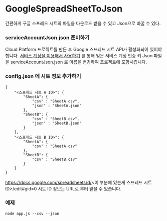 # GoogleSpreadSheetToJson
간편하게 구글 스프레드 시트의 파일을 다운로드 받을 수 있고 Json으로 바꿀 수 있다.

### serviceAccountJson.json 준비하기
Cloud Platform 프로젝트를 만든 후 Google 스프레드 시트 API가 활성화되어 있어야 합니다.
[서비스 계정을 이용해서 사용하기](https://theoephraim.github.io/node-google-spreadsheet/#/getting-started/authentication?id=service-account)
를 통해 얻은 서비스 계정 인증 키 Json 파일을 serviceAccountJson.json 로 이름을 변경하여 프로젝트에 포함시킵니다.

### config.json 에 시트 정보 추가하기
```
{
    "<스프레드 시트 A ID>": {
        "SheetA": {
            "csv" : "SheetA.csv",
            "json" : "SheetA.json"
        },
        "SheetB": {
            "csv" : "SheetB.csv",
            "json" : "SheetB.json"
        }
    },
    "<스프레드 시트 B ID>": {
        "SheetA": {
            "csv" : "SheetA.csv"
        },
        "SheetB": {
            "csv" : "SheetB.csv"
        }
    }
}
```
https://docs.google.com/spreadsheets/d/<이 부분에 있는게 스프레드 시트 ID>/edit#gid=0
시트 ID 정보는 URL로 부터 얻을 수 있습니다.

### 예제
```
node app.js --csv --json
```